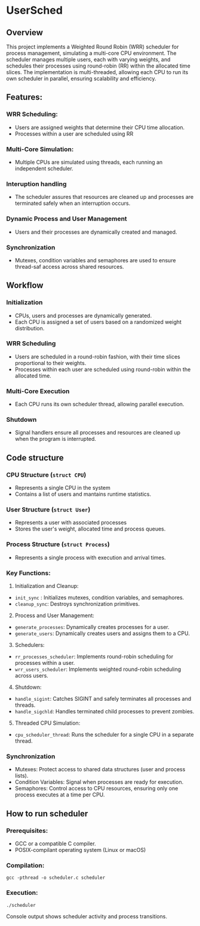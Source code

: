 # UserSched

## Overview

This project implements a Weighted Round Robin (WRR) scheduler for process management, simulating a multi-core CPU environment. The scheduler manages multiple users, each with varying weights, and schedules their processes using round-robin (RR) within the allocated time slices. The implementation is multi-threaded, allowing each CPU to run its own scheduler in parallel, ensuring scalability and efficiency.

## Features:

### WRR Scheduling:
- Users are assigned weights that determine their CPU time allocation.
- Processes within a user are scheduled using RR

### Multi-Core Simulation:
- Multiple CPUs are simulated using threads, each running an independent scheduler.

### Interuption handling
- The scheduler assures that resources are cleaned up and processes are terminated safely when an interruption occurs.

### Dynamic Process and User Management
- Users and their processes are dynamically created and managed.

### Synchronization
- Mutexes, condition variables and semaphores are used to ensure thread-saf access across shared resources.

## Workflow
### Initialization
- CPUs, users and processes are dynamically generated.
- Each CPU is assigned a set of users based on a randomized weight distribution.

### WRR Scheduling
- Users are scheduled in a round-robin fashion, with their time slices proportional to their weights.
- Processes within each user are scheduled using round-robin within the allocated time.

### Multi-Core Execution
- Each CPU runs its own scheduler thread, allowing parallel execution.

### Shutdown
- Signal handlers ensure all processes and resources are cleaned up when the program is interrupted.

## Code structure
### CPU Structure (```struct CPU```)
- Represents a single CPU in the system
- Contains a list of users and mantains runtime statistics.

### User Structure (```struct User```)
- Represents a user with associated processes
- Stores the user's weight, allocated time and process queues.

### Process Structure (```struct Process```)
- Represents a single process with execution and arrival times.

### Key Functions:
1. Initialization and Cleanup:
- ```init_sync``` : Initializes mutexes, condition variables, and semaphores.
- ```cleanup_sync```: Destroys synchronization primitives.

2. Process and User Management:
- ```generate_processes```: Dynamically creates processes for a user.
- ```generate_users```: Dynamically creates users and assigns them to a CPU.

3. Schedulers:
- ```rr_processes_scheduler```: Implements round-robin scheduling for processes within a user.
- ```wrr_users_scheduler```: Implements weighted round-robin scheduling across users.

4. Shutdown:
- ```handle_sigint```: Catches SIGINT and safely terminates all processes and threads.
- ```handle_sigchld```: Handles terminated child processes to prevent zombies.

5. Threaded CPU Simulation:
- ```cpu_scheduler_thread```: Runs the scheduler for a single CPU in a separate thread.

### Synchronization
- Mutexes: Protect access to shared data structures (user and process lists).
- Condition Variables: Signal when processes are ready for execution.
- Semaphores: Control access to CPU resources, ensuring only one process executes at a time per CPU.

## How to run scheduler
### Prerequisites:
- GCC or a compatible C compiler.
- POSIX-compilant operating system (Linux or macOS)

### Compilation:
```
gcc -pthread -o scheduler.c scheduler
```

### Execution:
```
./scheduler
```

Console output shows scheduler activity and process transitions.
